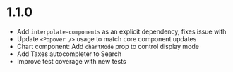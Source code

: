 # 1.1.0

- Add `interpolate-components` as an explicit dependency, fixes issue with
- Update `<Popover />` usage to match core component updates
- Chart component: Add `chartMode` prop to control display mode
- Add Taxes autocompleter to Search
- Improve test coverage with new tests
